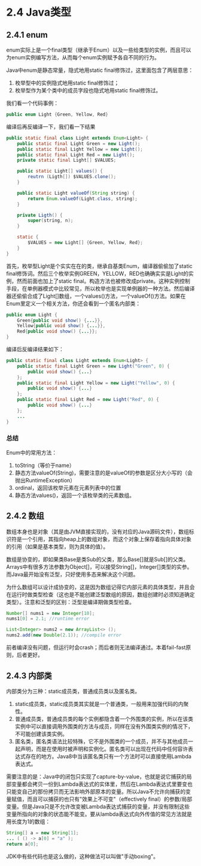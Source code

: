 # 2.4 Java类型
## 2.4.1 enum
enum实际上是一个final类型（继承于Enum）以及一些给类型的实例，而且可以为enum实例编写方法，从而每个enum实例赋予各自不同的行为。

Java中enum是静态常量，隐式地用static final修饰过，这里面包含了两层意思：
1. 枚举型中的实例隐式地用static final修饰过；
2. 枚举型作为某个类中的成员字段也隐式地用static final修饰过。

我们看一个代码事例：

```Java
public enum Light {Green, Yellow, Red}
```

编译后再反编译一下，我们看一下结果

```Java
public static final class Light extends Enum<Light> {
    public static final Light Green = new Light();
    public static final Light Yellow = new Light();
    public static final Light Red = new Light();
    private static final Light[] $VALUES;

    public static Light[] values() {
        reutrn (Ligth[]) $VALUES.clone();
    }

    public static Light valueOf(String string) {
        return Enum.valueOf(Light.class, string);
    }

    private Ligth() {
        super(string, n);
    }

    static {
        $VALUES = new Light[] {Green, Yellow, Red};
    }
}
```

首先，枚举型Light是个实实在在的类，继承自基类Enum<Light>，编译器偷偷加了static final修饰词。然后三个枚举实例GREEN，YELLOW，RED也确确实实是Light的实例，然而前面也加上了static final。构造方法也被修改成private。这种实例控制手段，在单例器模式中比较常见，所以枚举也是实现单例器的一种方法。然后编译器还偷偷合成了Light[]数组，一个values()方法，一个valueOf()方法。如果在Enum里定义一个相关方法，你还会看到一个匿名内部类：

```Java
public enum Light {
    Green{public void show() {...}},
    Yellow{public void show() {...}},
    Red{public void show() {...}};
}
```

编译后反编译结果如下：

```Java
public static final class Light extends Enum<Light> {
    public static final Light Green = new Light("Green", 0) {
        public void show() {...}
    };
    public static final Light Yellow = new Light("Yellow", 0) {
        public void show() {...}
    };
    public static final Light Red = new Light("Red", 0) {
        public void show() {...}
    };
    ...
}
```

### 总结
Enum中的常用方法：
1. toString（等价于name）
2. 静态方法valueOf(String)，需要注意的是valueOf的参数是区分大小写的（会抛出RuntimeException）
3. ordinal，返回该枚举元素在元素列表中的位置
4. 静态方法values()，返回一个该枚举类的元素数组。

## 2.4.2 数组
数组本身也是对象（其是由JVM直接实现的，没有对应的Java源码文件），数组标识符是一个引用，其指向heap上的数组对象，而这个对象上保存着指向具体对象的引用（如果是基本类型，则为具体的值）。

数组是协变的，即如果类Base是类Sub的父类，那么Base[]就是Sub[]的父类。Arrays中有很多方法参数为Object[]，可以接受String[]，Integer[]类型的实参。而Java最开始没有泛型，只好使用多态来解决这个问题。

为什么数组可以设计成协变的，这是因为数组记得它内部元素的具体类型，并且会在运行时做类型检查（这也是不能创建泛型数组的原因，数组创建时必须知道确定类型）。注意和泛型的区别：泛型是编译期做类型检查。

```Java
Number[] nums1 = new Integer[10];
nums1[0] = 2.1; //runtime error

List<Integer> nums2 = new ArrayList<> ();
nums2.add(new Double(2.1)); //compile error
```

前者编译没有问题，但运行时会crash；而后者则无法编译通过。本着fail-fast原则，后者更好。

## 2.4.3 内部类
内部类分为三种：static成员类，普通成员类以及匿名类。
1. static成员类，static成员类其实就是一个普通类，一般用来加强代码的内聚性。
2. 普通成员类，普通成员类的每个实例都隐含着一个外围类的实例，所以在该类实例中可以直接调用外围类的方法与成员，同样在没有外围类实例的情况下，不可能创建该类实例。
3. 匿名类，匿名类语法比较特殊，它不是外围类的一个成员，并不与其他成员一起声明，而是在使用时被声明和实例化。匿名类可以出现在代码中任何容许表达式存在的地方。Java8中当该匿名类只有一个方法时可以直接使用Lambda表达式。

需要注意的是：Java中的闭包只实现了capture-by-value，也就是说它捕获的局部变量都会拷贝一份到Lambda表达式的实体里，然后在Lambda表达式里要变也只能变自己的那份拷贝而无法影响外部原本的变量。所以Java不允许向捕获的变量赋值，而且可以捕获的也只有"效果上不可变"（effectively final）的参数/局部变量。但是Java只是不允许改变被Lambda表达式捕获的变量，并没有限制这些变量所指向的对象的状态能不能变。要从lambda表达式向外传值的常见方法就是用长度为1的数组：

```Java
String[] a = new String[1];
... ( () -> a[0] = "a" );
return a[0];
```

JDK中有些代码也是这么做的，这种做法可以叫做"手动boxing"。
